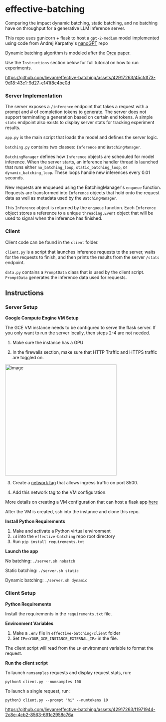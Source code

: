 # effective-batching
Comparing the impact dynamic batching, static batching, and no batching have on throughput for a generative LLM inference server.

This repo uses gunicorn + flask to host a ```gpt-2-medium``` model implemented using code from Andrej Karpathy's [nanoGPT](https://github.com/karpathy/nanoGPT/tree/master) repo

Dynamic batching algorithm is modeled after the [Orca](https://www.usenix.org/conference/osdi22/presentation/yu) paper.

Use the ```Instructions``` section below for full tutorial on how to run experiments.

https://github.com/lievan/effective-batching/assets/42917263/45cfdf73-9d18-43c1-9d27-e141f8c4be0d

### Server Implementation
The server exposes a ```/inference``` endpoint that takes a request with a prompt and # of completion tokens to generate. The server does not support terminating a generation based on certain end tokens. A simple ```stats``` endpoint also exists to display server stats for tracking experiment results.

```app.py``` is the main script that loads the model and defines the server logic. 

```batching.py``` contains two classes: ```Inference``` and ```BatchingManager```. 

```BatchingManager``` defines how ```Inference``` objects are scheduled for model inference. When the server starts, an inference handler thread is launched that runs either ```no_batching_loop```, ```static_batching_loop```, or ```dynamic_batching_loop```. These loops handle new inferences every 0.01 seconds.

New requests are enqueued using the BatchingManager's ```enqueue``` function. Requests are transformed into ```Inference``` objects that hold onto the request data as well as metadata used by the ```BatchingManager```. 

This ```Inference``` object is returned by the ```enqueue``` function. Each ```Inference``` object stores a reference to a unique ```threading.Event``` object that will be used to signal when the inference has finished.

### Client
Client code can be found in the ```client``` folder.

```client.py``` is a script that launches inference requests to the server, waits for the requests to finish, and then prints the results from the server ```/stats``` endpoint.

```data.py``` contains a ```PromptData``` class that is used by the client script. ```PromptData``` generates the inference data used for requests.

## Instructions

### Server Setup

**Google Compute Engine VM Setup**

The GCE VM instance needs to be configured to serve the flask server. If you only want to run the server locally, then steps 2-4 are not needed.

1. Make sure the instance has a GPU

2. In the firewalls section, make sure that HTTP Traffic and HTTPS traffic are toggled on.

<img width="357" alt="image" src="https://github.com/lievan/effective-batching/assets/42917263/dfc9797d-9c9b-4d64-87d4-5592953d948e">

3. Create a [network tag](https://cloud.google.com/vpc/docs/add-remove-network-tags) that allows ingress traffic on port 8500.

5. Add this network tag to the VM configuration.

More details on creating a VM configuration that can host a flask app [here](https://www.section.io/engineering-education/deploy-flask-to-gce/)

After the VM is created, ssh into the instance and clone this repo.

**Install Python Requirements**

1. Make and activate a Python virtual environment
2. ```cd``` into the ```effective-batching``` repo root directory
3. Run ```pip install requirements.txt```

**Launch the app**

No batching:
```./server.sh nobatch```

Static batching:
```./server.sh static```

Dynamic batching:
```./server.sh dynamic```

### Client Setup

**Python Requirements**

Install the requirements in the ```requirements.txt``` file.

**Environment Variables**

1. Make a ```.env``` file in ```effective-batching/client``` folder
2. Set ```IP=<YOUR_GCE_INSTANCE_EXTERNAL_IP>``` in the file.

The client script will read from the ```IP``` environment variable to format the request.


**Run the client script**

To launch ```numsamples``` requests and display request stats, run:

```python3 client.py --numsamples 100```


To launch a single request, run:

```python3 client.py --prompt "hi" --numtokens 10```


https://github.com/lievan/effective-batching/assets/42917263/f1971944-2c8e-4cb2-8563-691c2958c76a

